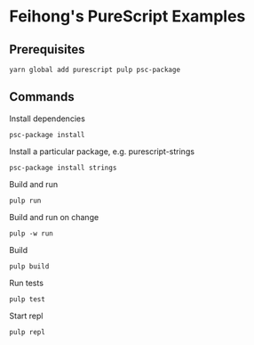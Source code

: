 # Feihong's PureScript Examples

## Prerequisites

    yarn global add purescript pulp psc-package

## Commands

Install dependencies

    psc-package install

Install a particular package, e.g. purescript-strings

    psc-package install strings

Build and run 

    pulp run

Build and run on change

    pulp -w run

Build

    pulp build

Run tests

    pulp test

Start repl

    pulp repl
